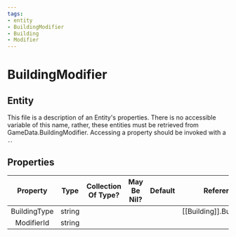 ```yaml
---
tags:
- entity
- BuildingModifier
- Building
- Modifier
---
```

# BuildingModifier
## Entity
This file is a description of an Entity's properties. There is no accessible variable of this name, rather, these entities must be retrieved from GameData.BuildingModifier. Accessing a property should be invoked with a `.`.
## Properties
|	Property	|	Type	|	Collection Of Type?	|	May Be Nil?	|	Default	|	References	|	Key	|	Notes	|
|	:-:	|	:-:	|	:-:	|	:-:	|	:-:	|	:-:	|	:-:	|	-:	|
|	BuildingType	|	string	|		|		|		|	[[Building]].BuildingType	|		|	|
|	ModifierId	|	string	|		|		|		|		|		|	|
